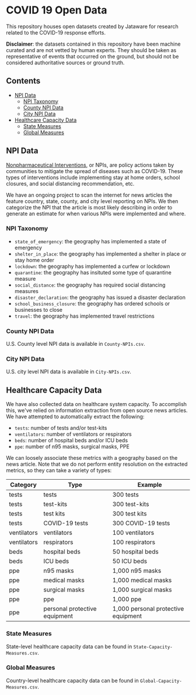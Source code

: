 # COVID 19 Open Data
This repository houses open datasets created by Jataware for research related to the COVID-19 response efforts.

**Disclaimer**: the datasets contained in this repository have been machine curated and are not vetted by human experts. They should be taken as representative of events that occurred on the ground, but should not be considered authoritative sources or ground truth.

## Contents

- [NPI Data](#npi-data)
	- [NPI Taxonomy](#npi-taxonomy)
	- [County NPI Data](#county-npi-data)
	- [City NPI Data](#city-npi-data)
- [Healthcare Capacity Data](#healthcare-capacity-data)
	- [State Measures](#state-measures)
	- [Global Measures](#global-measures)

## NPI Data
[Nonpharmaceutical Interventions](https://www.cdc.gov/nonpharmaceutical-interventions/index.html), or NPIs, are policy actions taken by communities to mitigate the spread of diseases such as COVID-19. These types of interventions include implementing stay at home orders, school closures, and social distancing recommendation, etc.

We have an ongoing project to scan the internet for news articles the feature country, state, county, and city level reporting on NPIs. We then categorize the NPI that the article is most likely describing in order to generate an estimate for when various NPIs were implemented and where.

### NPI Taxonomy

* `state_of_emergency`: the geography has implemented a state of emergency
* `shelter_in_place`: the geography has implemented a shelter in place or stay home order
* `lockdown`: the geography has implemented a curfew or lockdown
* `quarantine`: the geography has insituted some type of quarantine measure
* `social_distance`: the geography has required social distancing measures
* `disaster_declaration`: the geography has issued a disaster declaration
* `school_business_closure`: the geography has ordered schools or businesses to close
* `travel`: the geography has implemented travel restrictions

### County NPI Data
U.S. County level NPI data is available in `County-NPIs.csv`.

### City NPI Data
U.S. city level NPI data is available in `City-NPIs.csv`.

## Healthcare Capacity Data
We have also collected data on healthcare system capacity. To accomplish this, we've relied on information extraction from open source news articles. We have attempted to automatically extract the following:

* `tests`: number of tests and/or test-kits
* `ventilators`: number of ventilators or respirators
* `beds`: number of hospital beds and/or ICU beds
* `ppe`: number of n95 masks, surgical masks, PPE

We can loosely associate these metrics with a geography based on the news article. Note that we do not perform entity resolution on the extracted metrics, so they can take a variety of types:

| Category    | Type                          | Example                             |
|-------------|-------------------------------|-------------------------------------|
| tests       | tests                         | 300 tests                           |
| tests       | test-kits                     | 300 test-kits                       |
| tests       | test kits                     | 300 test kits                       |
| tests       | COVID-19 tests                | 300 COVID-19 tests                  |
| ventilators | ventilators                   | 100 ventilators                     |
| ventilators | respirators                   | 100 respirators                     |
| beds        | hospital beds                 | 50 hospital beds                    |
| beds        | ICU beds                      | 50 ICU beds                         |
| ppe         | n95 masks                     | 1,000 n95 masks                     |
| ppe         | medical masks                 | 1,000 medical masks                 |
| ppe         | surgical masks                | 1,000 surgical masks                |
| ppe         | ppe                           | 1,000 ppe                           |
| ppe         | personal protective equipment | 1,000 personal protective equipment |

### State Measures
State-level healthcare capacity data can be found in `State-Capacity-Measures.csv`.

### Global Measures
Country-level healthcare capacity data can be found in `Global-Capacity-Measures.csv`.